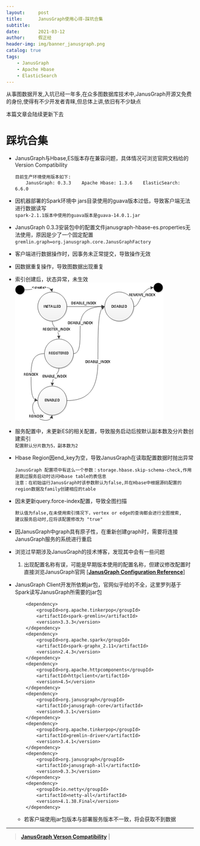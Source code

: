 ```yaml
---
layout:     post
title:      JanusGraph使用心得-踩坑合集
subtitle:   
date:       2021-03-12
author:     假正经
header-img: img/banner_janusgraph.png
catalog: true
tags:
    - JanusGraph
    - Apache Hbase
    - ElasticSearch
---
```


从事图数据开发,入坑已经一年多,在众多图数据库技术中,JanusGraph开源又免费的身份,使得有不少开发者青睐,但总体上讲,依旧有不少缺点

本篇文章会陆续更新下去

# 踩坑合集

- JanusGraph与Hbase,ES版本存在兼容问题，具体情况可浏览官网文档给的Version Compatibility
    ```
    目前生产环境使用版本如下:
        JanusGraph: 0.3.3    Apache Hbase: 1.3.6    ElasticSearch: 6.6.0
    ```
- 因机器部署的Spark环境中 jars目录使用的guava版本过低，导致客户端无法进行数据读写   
  `spark-2.1.1版本中使用的guava版本是guava-14.0.1.jar`
  

- JanusGraph 0.3.3安装包中的配置文件janusgraph-hbase-es.properties无法使用，原因是少了一个固定配置   
  `gremlin.graph=org.janusgraph.core.JanusGraphFactory`
  

- 客户端进行数据操作时，因事务未正常提交，导致操作无效
  

- 因数据重复操作，导致图数据出现重复
  

- 索引创建后，状态异常，未生效  
  ![graph index life cycle](/img/graph_inde_life_cycle.png)
- 服务配置中，未更新ES的相关配置，导致服务启动后按默认副本数及分片数创建索引    
  `配置默认分片数为5，副本数为2`
  

- Hbase Region因end_key为空，导致JanusGraph在读取配置数据时抛出异常
  ```
  JanusGraph 配置项中有这么一个参数：storage.hbase.skip-schema-check,作用是跳过服务启动时访问Hbase table的表信息 
  注意：在初始运行JanusGraph时该参数默认为false,并在Hbase中根据源码配置的region数据及family创建相应的table
  ```
- 因未更新query.force-index配置，导致全图扫描
  ```html
  默认值为false,在未使用索引情况下，vertex or edge的查询都会进行全图搜索,
  建议服务启动时,应将该配置修改为 "true"
  ```
- 因JanusGraph中graph具有原子性，在重新创建graph时，需要将连接JanusGraph服务的系统进行重启
  

- 浏览过早期涉及JanusGraph的技术博客，发现其中会有一些问题

  1. 出现配置名称有误，可能是早期版本使用的配置名称，但建议修改配置时直接浏览JanusGraph官网 [[**JanusGraph Configuration Reference**]](https://docs.janusgraph.org/basics/configuration-reference/)
  

- JanusGraph Client开发所依赖jar包，官网似乎给的不全，这里罗列基于Spark读写JanusGraph所需要的jar包
    ```
        <dependency>
            <groupId>org.apache.tinkerpop</groupId>
            <artifactId>spark-gremlin</artifactId>
            <version>3.3.3</version>
        </dependency>
        <dependency>
            <groupId>org.apache.spark</groupId>
            <artifactId>spark-graphx_2.11</artifactId>
            <version>2.4.3</version>
        </dependency>
        <dependency>
            <groupId>org.apache.httpcomponents</groupId>
            <artifactId>httpclient</artifactId>
            <version>4.5</version>
        </dependency>
        <dependency>
            <groupId>org.janusgraph</groupId>
            <artifactId>janusgraph-core</artifactId>
            <version>0.3.1</version>
        </dependency>
        <dependency>
            <groupId>org.apache.tinkerpop</groupId>
            <artifactId>gremlin-driver</artifactId>
            <version>3.4.1</version>
        </dependency>
        <dependency>
            <groupId>org.janusgraph</groupId>
            <artifactId>janusgraph-all</artifactId>
            <version>0.3.3</version>
        </dependency>
        <dependency>
            <groupId>io.netty</groupId>
            <artifactId>netty-all</artifactId>
            <version>4.1.38.Final</version>
        </dependency>
    ```
  - 若客户端使用jar包版本与部署服务版本不一致，将会获取不到数据

---
> [**JanusGraph Verson Compatibility**](https://docs.janusgraph.org/changelog/) |